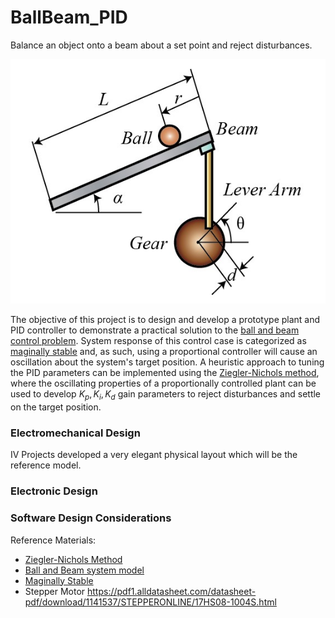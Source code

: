 # BallBeam_PID

Balance an object onto a beam about a set point and reject disturbances. 

![Screenshot](https://github.com/hpulch/BallBeam_PID/blob/main/uMichiganModel_BallandBeam.jpg)

The objective of this project is to design and develop a prototype plant and PID controller to demonstrate a practical solution to the [ball and beam control problem](https://ctms.engin.umich.edu/CTMS/index.php?example=BallBeam&section=SystemModeling#1). System response of this control case is categorized as [maginally stable](https://en.wikipedia.org/wiki/Marginal_stability) and, as such, using a proportional controller will cause an oscillation about the system's target position. A heuristic approach to tuning the PID parameters can be implemented using the [Ziegler-Nichols method](https://en.wikipedia.org/wiki/Ziegler%E2%80%93Nichols_method), where the oscillating properties of a proportionally controlled plant can be used to develop $K_p, K_i, K_d$ gain parameters to reject disturbances and settle on the target position. 

### Electromechanical Design
IV Projects developed a very elegant physical layout which will be the reference model.

### Electronic Design





### Software Design Considerations





Reference Materials:
  -  [Ziegler-Nichols Method](https://www.mstarlabs.com/control/znrule.html)
  -  [Ball and Beam system model](https://ctms.engin.umich.edu/CTMS/index.php?example=BallBeam&section=SystemModeling#1)
  -  [Maginally Stable](https://en.wikipedia.org/wiki/Marginal_stability)
  -  Stepper Motor https://pdf1.alldatasheet.com/datasheet-pdf/download/1141537/STEPPERONLINE/17HS08-1004S.html
